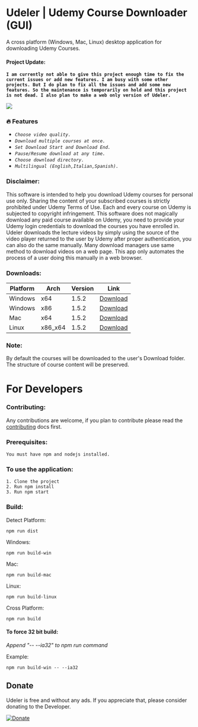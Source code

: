 # Udeler | Udemy Course Downloader (GUI)
A cross platform (Windows, Mac, Linux) desktop application for downloading Udemy Courses.

#### Project Update: 
__`I am currently not able to give this project enough time to fix the current issues or add new features. I am busy with some other projects. But I do plan to fix all the issues and add some new features. So the maintenance is temporarily on hold and this project is not dead. I also plan to make a web only version of Udeler.`__

![](https://i.imgur.com/nsaAgDU.gif)

### :fire: Features
* _`Choose video quality.`_
* _`Download multiple courses at once.`_
* _`Set Download Start and Download End.`_
* _`Pause/Resume download at any time.`_
* _`Choose download directory.`_
* _`Multilingual (English,Italian,Spanish).`_

### Disclaimer: 
This software is intended to help you download Udemy courses for personal use only. Sharing the content of your subscribed courses is strictly prohibited under Udemy Terms of Use. Each and every course on Udemy is subjected to copyright infringement. 
This software does not magically download any paid course available on Udemy, you need to provide your Udemy login credentials to download the courses you have enrolled in. Udeler downloads the lecture videos by simply using the source of the video player returned to the user by Udemy after proper authentication, you can also do the same manually. Many download managers use same method to download videos on a web page. This app only automates the process of a user doing this manually in a web browser. 

### Downloads:

| Platform | Arch | Version | Link|
| --- | --- | --- | --- |
| Windows | x64 | 1.5.2 | [Download](https://github.com/FaisalUmair/udemy-downloader-gui/releases/download/v1.5.2/Udeler-Setup-1.5.2-windows-x64.exe)|
| Windows | x86 | 1.5.2 | [Download](https://github.com/FaisalUmair/udemy-downloader-gui/releases/download/v1.5.2/Udeler-Setup-1.5.2-windows-x86.exe)|
| Mac | x64 | 1.5.2 | [Download](https://github.com/FaisalUmair/udemy-downloader-gui/releases/download/v1.5.2/Udeler-1.5.2-mac.zip)|
| Linux | x86_x64 | 1.5.2 | [Download](https://github.com/FaisalUmair/udemy-downloader-gui/releases/download/v1.5.2/Udeler-1.5.2-linux-x86_x64.AppImage)|

### Note: 
By default the courses will be downloaded to the user's Download folder. The structure of course content will be preserved.

# For Developers

### Contributing:
Any contributions are welcome, if you plan to contribute please read the [contributing](https://github.com/FaisalUmair/udemy-downloader-gui/blob/master/CONTRIBUTING.md) docs first.

### Prerequisites:
```
You must have npm and nodejs installed.
```
### To use the application:
``` 
1. Clone the project
2. Run npm install 
3. Run npm start
```
### Build:
Detect Platform:
``` 
npm run dist
``` 
Windows:
``` 
npm run build-win
``` 
Mac:
``` 
npm run build-mac
``` 
Linux:
``` 
npm run build-linux
``` 
Cross Platform:
``` 
npm run build
``` 
#### To force 32 bit build:
*Append "-- --ia32" to npm run command*

Example:
``` 
npm run build-win -- --ia32
```

## Donate
Udeler is free and without any ads. If you appreciate that, please consider donating to the Developer.

[![Donate](https://raw.githubusercontent.com/FaisalUmair/udemy-downloader-gui/master/assets/images/donate.png)](https://www.paypal.me/udeler)